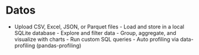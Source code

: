 # Datos
- Upload CSV, Excel, JSON, or Parquet files -  Load and store in a local SQLite database -  Explore and filter data - Group, aggregate, and visualize with charts - Run custom SQL queries -  Auto profiling via data-profiling (pandas-profiling)
